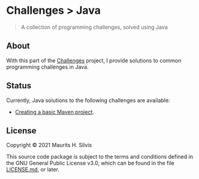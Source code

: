 # Challenges > Java

> A collection of programming challenges, solved using Java

## About

With this part of the [Challenges](https://github.com/mauritssilvis/challenges) project, I provide solutions to common programming challenges in Java.

## Status

Currently, Java solutions to the following challenges are available:

* [Creating a basic Maven project](maven_basic_project).

## License

Copyright © 2021 Maurits H. Silvis

This source code package is subject to the terms and conditions defined in the GNU General Public License v3.0, which can be found in the file [LICENSE.md](../LICENSE.md), or later.
